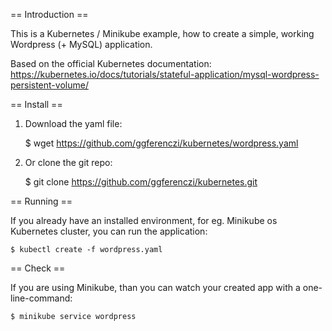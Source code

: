 == Introduction ==

This is a Kubernetes / Minikube example, how to create a simple, working Wordpress (+ MySQL) application. 

Based on the official Kubernetes documentation: https://kubernetes.io/docs/tutorials/stateful-application/mysql-wordpress-persistent-volume/

== Install ==

1. Download the yaml file:

	$ wget https://github.com/ggferenczi/kubernetes/wordpress.yaml

2. Or clone the git repo:

	$ git clone https://github.com/ggferenczi/kubernetes.git

== Running ==

If you already have an installed environment, for eg. Minikube os Kubernetes cluster, you can run the application:

	$ kubectl create -f wordpress.yaml

== Check ==


If you are using Minikube, than you can watch your created app with a one-line-command:

	$ minikube service wordpress


